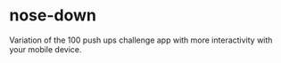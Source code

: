 # nose-down
Variation of the 100 push ups challenge app with more interactivity with your mobile device.
